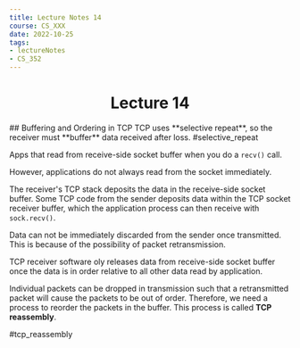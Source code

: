 ```yaml
---
title: Lecture Notes 14
course: CS_XXX
date: 2022-10-25
tags: 
- lectureNotes
- CS_352
---
```


<center><h1>Lecture 14</h1></center>
## Buffering and Ordering in TCP
TCP uses **selective repeat**, so the receiver must **buffer** data received after loss.
#selective_repeat

Apps that read from receive-side socket buffer when you do a `recv()` call.

However, applications do not always read from the socket immediately.

The receiver's TCP stack deposits the data in the receive-side socket buffer. Some TCP code from the sender deposits data within the TCP socket receiver buffer, which the application process can then receive with `sock.recv()`.

Data can not be immediately discarded from the sender once transmitted. This is because of the possibility of packet retransmission.

TCP receiver software oly releases data from receive-side socket buffer once the data is in order relative to all other data read by application.

Individual packets can be dropped in transmission such that a retransmitted packet will cause the packets to be out of order. Therefore, we need a process to reorder the packets in the buffer. This process is called **TCP reassembly**.

#tcp_reassembly

